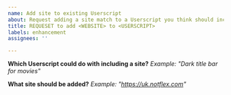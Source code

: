 ```yaml
---
name: Add site to existing Userscript
about: Request adding a site match to a Userscript you think should include it.
title: REQUESET to add <WEBSITE> to <USERSCRIPT>
labels: enhancement
assignees: ''

---
```


**Which Userscript could do with including a site?**
*Example: "Dark title bar for movies"*

**What site should be added?**
*Example: "https://uk.notflex.com"*

